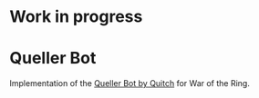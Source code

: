 # Work in progress

# Queller Bot

Implementation of the [Queller Bot by Quitch](https://boardgamegeek.com/filepage/141333/queller-bot-war-ring-solo-play) for War of the Ring.
